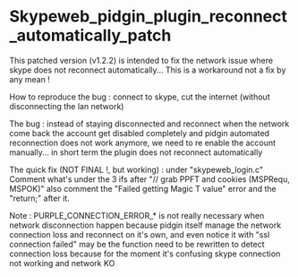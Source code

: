 # Skypeweb_pidgin_plugin_reconnect_automatically_patch

This patched version (v1.2.2) is intended to fix the network issue where skype does not reconnect automatically...
This is a workaround not a fix by any mean !

How to reproduce the bug : connect to skype, cut the internet (without disconnecting the lan network)

The bug : instead of staying disconnected and reconnect when the network come back the account get disabled completely and pidgin automated reconnection does not work anymore, we need to re enable the account manually... in short term the plugin does not reconnect automatically

The quick fix (NOT FINAL !, but working) : under "skypeweb_login.c"
Comment what's under the 3 ifs after "// grab PPFT and cookies (MSPRequ, MSPOK)"
also comment the "Failed getting Magic T value" error and the "return;" after it.

Note : PURPLE_CONNECTION_ERROR_* is not really necessary when network disconnection happen because pidgin itself manage the network connection loss and reconnect on it's own, and even notice it with "ssl connection failed" may be the function need to be rewritten to detect connection loss because for the moment it's confusing skype connection not working and network KO

